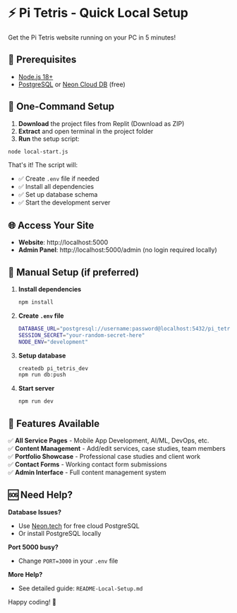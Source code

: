 # ⚡ Pi Tetris - Quick Local Setup

Get the Pi Tetris website running on your PC in 5 minutes!

## 🎯 Prerequisites
- [Node.js 18+](https://nodejs.org/) 
- [PostgreSQL](https://www.postgresql.org/download/) or [Neon Cloud DB](https://neon.tech/) (free)

## 🚀 One-Command Setup

1. **Download** the project files from Replit (Download as ZIP)
2. **Extract** and open terminal in the project folder
3. **Run** the setup script:

```bash
node local-start.js
```

That's it! The script will:
- ✅ Create `.env` file if needed
- ✅ Install all dependencies  
- ✅ Set up database schema
- ✅ Start the development server

## 🌐 Access Your Site

- **Website**: http://localhost:5000
- **Admin Panel**: http://localhost:5000/admin (no login required locally)

## 📝 Manual Setup (if preferred)

1. **Install dependencies**
   ```bash
   npm install
   ```

2. **Create `.env` file**
   ```bash
   DATABASE_URL="postgresql://username:password@localhost:5432/pi_tetris_dev"
   SESSION_SECRET="your-random-secret-here"
   NODE_ENV="development"
   ```

3. **Setup database**
   ```bash
   createdb pi_tetris_dev
   npm run db:push
   ```

4. **Start server**
   ```bash
   npm run dev
   ```

## 🎯 Features Available

✅ **All Service Pages** - Mobile App Development, AI/ML, DevOps, etc.  
✅ **Content Management** - Add/edit services, case studies, team members  
✅ **Portfolio Showcase** - Professional case studies and client work  
✅ **Contact Forms** - Working contact form submissions  
✅ **Admin Interface** - Full content management system  

## 🆘 Need Help?

**Database Issues?**
- Use [Neon.tech](https://neon.tech/) for free cloud PostgreSQL
- Or install PostgreSQL locally

**Port 5000 busy?**
- Change `PORT=3000` in your `.env` file

**More Help?**
- See detailed guide: `README-Local-Setup.md`

Happy coding! 🎉